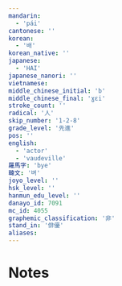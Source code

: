 ```yaml
---
mandarin:
  - 'pái'
cantonese: ''
korean:
  - '배'
korean_native: ''
japanese:
  - 'HAI'
japanese_nanori: ''
vietnamese:
middle_chinese_initial: 'b'
middle_chinese_final: 'ɣɛi'
stroke_count: ''
radical: '人'
skip_number: '1-2-8'
grade_level: '先進'
pos: ''
english:
  - 'actor'
  - 'vaudeville'
羅馬字: 'bye'
韓文: '벼'
joyo_level: ''
hsk_level: ''
hanmun_edu_level: ''
danayo_id: 7091
mc_id: 4055
graphemic_classification: '非'
stand_in: '俳優'
aliases:
---
```


# Notes

